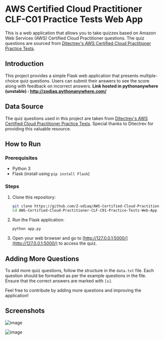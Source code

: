 # AWS Certified Cloud Practitioner CLF-C01 Practice Tests Web App

This is a web application that allows you to take quizzes based on Amazon Web Services (AWS) Certified Cloud Practitioner questions. The quiz questions are sourced from [Ditectrev's AWS Certified Cloud Practitioner Practice Tests](https://github.com/Ditectrev/Amazon-Web-Services-AWS-Certified-Cloud-Practitioner-CLF-C01-Practice-Tests-Exams-Questions-Answers).

## Introduction

This project provides a simple Flask web application that presents multiple-choice quiz questions. Users can submit their answers to see the score along with feedback on incorrect answers.
**Link hosted in pythonanywhere (unstable) : http://zodiaq.pythonanywhere.com/**

## Data Source

The quiz questions used in this project are taken from [Ditectrev's AWS Certified Cloud Practitioner Practice Tests](https://github.com/Ditectrev/Amazon-Web-Services-AWS-Certified-Cloud-Practitioner-CLF-C01-Practice-Tests-Exams-Questions-Answers). Special thanks to Ditectrev for providing this valuable resource.

## How to Run

### Prerequisites

- Python 3
- Flask (install using `pip install Flask`)

### Steps

1. Clone this repository:

    ```bash
    git clone https://github.com/Z-odiaq/AWS-Certified-Cloud-Practitioner-CLF-C01-Practice-Tests-Web-App.git
    cd AWS-Certified-Cloud-Practitioner-CLF-C01-Practice-Tests-Web-App
    ```

2. Run the Flask application:

    ```bash
    python app.py
    ```

3. Open your web browser and go to [http://127.0.0.1:5000/](http://127.0.0.1:5000/) to access the quiz.

## Adding More Questions

To add more quiz questions, follow the structure in the `data.txt` file. Each question should be formatted as per the example questions in the file. Ensure that the correct answers are marked with `[x]`.

Feel free to contribute by adding more questions and improving the application!

## Screenshots

![image](https://github.com/Z-odiaq/AWS-Certified-Cloud-Practitioner-CLF-C01-Practice-Tests-Web-App/assets/17526102/57e1bf06-c41e-4dd3-9960-446954508a20)


![image](https://github.com/Z-odiaq/AWS-Certified-Cloud-Practitioner-CLF-C01-Practice-Tests-Web-App/assets/17526102/b43a60e4-5d9f-456c-af93-bd24d7b9c676)


